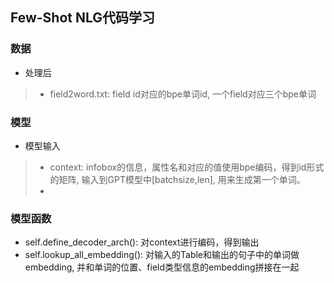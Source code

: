 ## Few-Shot NLG代码学习
### 数据

* 处理后
> * field2word.txt: field id对应的bpe单词id, 一个field对应三个bpe单词


### 模型
* 模型输入
> * context: infobox的信息，属性名和对应的值使用bpe编码，得到id形式的矩阵, 输入到GPT模型中[batchsize,len], 用来生成第一个单词。
> * 


### 模型函数
* self.define_decoder_arch(): 对context进行编码，得到输出
* self.lookup_all_embedding(): 对输入的Table和输出的句子中的单词做embedding, 并和单词的位置、field类型信息的embedding拼接在一起
